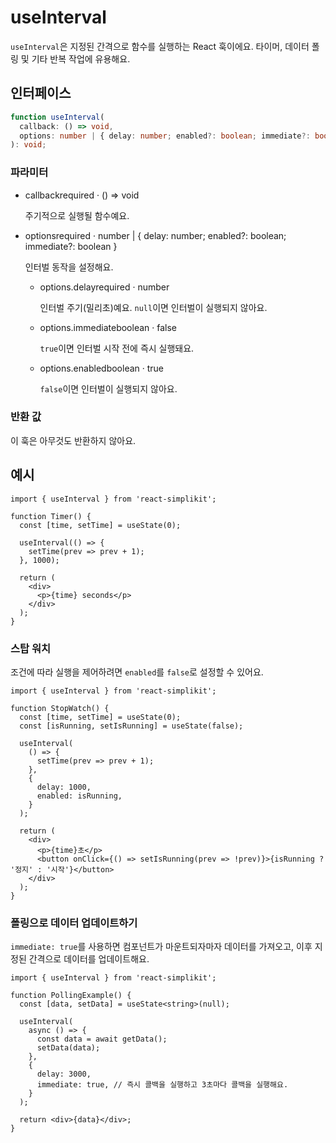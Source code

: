 # useInterval

`useInterval`은 지정된 간격으로 함수를 실행하는 React 훅이에요. 타이머, 데이터 폴링 및 기타 반복 작업에 유용해요.

## 인터페이스

```ts
function useInterval(
  callback: () => void,
  options: number | { delay: number; enabled?: boolean; immediate?: boolean }
): void;
```

### 파라미터

<ul class="post-parameters-ul">
  <li class="post-parameters-li post-parameters-li-root">
    <span class="post-parameters--name">callback</span
    ><span class="post-parameters--required">required</span> ·
    <span class="post-parameters--type">() =&gt; void</span>
    <br />
    <p class="post-parameters--description">
      주기적으로 실행될 함수예요.
    </p>
  </li>
</ul>
<ul class="post-parameters-ul">
  <li class="post-parameters-li post-parameters-li-root">
    <span class="post-parameters--name">options</span
    ><span class="post-parameters--required">required</span> ·
    <span class="post-parameters--type"
      >number | { delay: number; enabled?: boolean; immediate?: boolean }</span
    >
    <br />
    <p class="post-parameters--description">
      인터벌 동작을 설정해요.
    </p>
    <ul class="post-parameters-ul">
      <li class="post-parameters-li">
        <span class="post-parameters--name">options.delay</span
        ><span class="post-parameters--required">required</span> ·
        <span class="post-parameters--type">number</span>
        <br />
        <p class="post-parameters--description">
          인터벌 주기(밀리초)예요. <code>null</code>이면 인터벌이 실행되지 않아요.
        </p>
      </li>
      <li class="post-parameters-li">
        <span class="post-parameters--name">options.immediate</span
        ><span class="post-parameters--type">boolean</span> ·
        <span class="post-parameters--default">false</span>
        <br />
        <p class="post-parameters--description">
          <code>true</code>이면 인터벌 시작 전에 즉시 실행돼요.
        </p>
      </li>
      <li class="post-parameters-li">
        <span class="post-parameters--name">options.enabled</span
        ><span class="post-parameters--type">boolean</span> ·
        <span class="post-parameters--default">true</span>
        <br />
        <p class="post-parameters--description">
          <code>false</code>이면 인터벌이 실행되지 않아요.
        </p>
      </li>
    </ul>
  </li>
</ul>

### 반환 값

이 훅은 아무것도 반환하지 않아요.

## 예시

```tsx
import { useInterval } from 'react-simplikit';

function Timer() {
  const [time, setTime] = useState(0);

  useInterval(() => {
    setTime(prev => prev + 1);
  }, 1000);

  return (
    <div>
      <p>{time} seconds</p>
    </div>
  );
}
```

### 스탑 워치

조건에 따라 실행을 제어하려면 `enabled`를 `false`로 설정할 수 있어요.

```tsx
import { useInterval } from 'react-simplikit';

function StopWatch() {
  const [time, setTime] = useState(0);
  const [isRunning, setIsRunning] = useState(false);

  useInterval(
    () => {
      setTime(prev => prev + 1);
    },
    {
      delay: 1000,
      enabled: isRunning,
    }
  );

  return (
    <div>
      <p>{time}초</p>
      <button onClick={() => setIsRunning(prev => !prev)}>{isRunning ? '정지' : '시작'}</button>
    </div>
  );
}
```

### 폴링으로 데이터 업데이트하기

`immediate: true`를 사용하면 컴포넌트가 마운트되자마자 데이터를 가져오고, 이후 지정된 간격으로 데이터를 업데이트해요.

```tsx
import { useInterval } from 'react-simplikit';

function PollingExample() {
  const [data, setData] = useState<string>(null);

  useInterval(
    async () => {
      const data = await getData();
      setData(data);
    },
    {
      delay: 3000,
      immediate: true, // 즉시 콜백을 실행하고 3초마다 콜백을 실행해요.
    }
  );

  return <div>{data}</div>;
}
```

